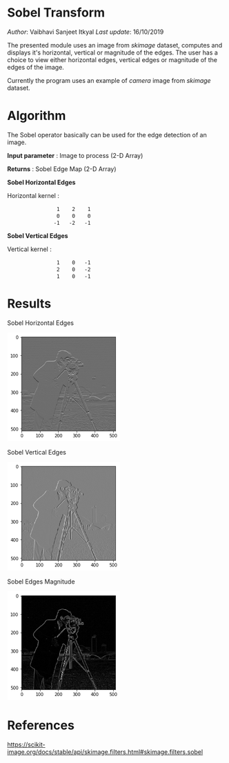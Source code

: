 # Sobel Transform

*Author*: Vaibhavi Sanjeet Itkyal *Last update*: 16/10/2019

The presented module uses an image from *skimage* dataset, computes and displays it's horizontal, vertical or magnitude of the edges.
The user has a choice to view either horizontal edges, vertical edges or magnitude of the edges of the image.

Currently the program uses an example of *camera* image from *skimage* dataset. 

# Algorithm 
The Sobel operator basically can be used for the edge detection of an image. 

**Input parameter** : Image to process (2-D Array)

**Returns** : Sobel Edge Map (2-D Array)

**Sobel Horizontal Edges**

Horizontal kernel : 

                    1    2    1
                    0    0    0
                   -1   -2   -1

**Sobel Vertical Edges**

Vertical kernel : 

                    1    0   -1
                    2    0   -2
                    1    0   -1
# Results

Sobel Horizontal Edges

![Sobel_Horizontal_Edges](Sobel_Horizontal_Edges.png)

Sobel Vertical Edges

![Sobel_Vertical_Edges](Sobel_Vertical_Edges.png)

Sobel Edges Magnitude

![Sobel_Magnitude](Sobel_Magnitude.png)

# References
https://scikit-image.org/docs/stable/api/skimage.filters.html#skimage.filters.sobel
